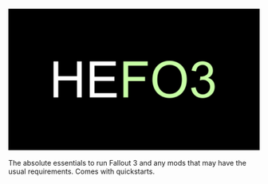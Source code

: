 ![HyperEssentials Branding](https://raw.githubusercontent.com/Biblioklept/hyperessentials/main/img/hefo3.png)

The absolute essentials to run Fallout 3 and any mods that may have the usual requirements. Comes with quickstarts.